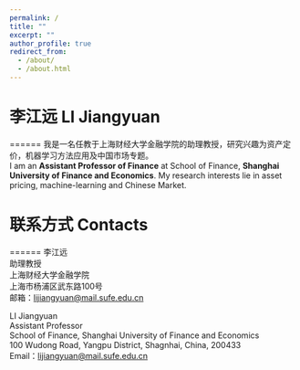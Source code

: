 ```yaml
---
permalink: /
title: ""
excerpt: ""
author_profile: true
redirect_from: 
  - /about/
  - /about.html
---
```


# 李江远 LI Jiangyuan
======
我是一名任教于上海财经大学金融学院的助理教授，研究兴趣为资产定价，机器学习方法应用及中国市场专题。  
I am an **Assistant Professor of Finance** at School of Finance, **Shanghai University of Finance and Economics**. My research interests lie in asset pricing, machine-learning and Chinese Market.


# 联系方式 Contacts
======
李江远  
助理教授  
上海财经大学金融学院  
上海市杨浦区武东路100号  
邮箱：lijiangyuan@mail.sufe.edu.cn

LI Jiangyuan  
Assistant Professor  
School of Finance, Shanghai University of Finance and Economics  
100 Wudong Road, Yangpu District, Shagnhai, China, 200433  
Email：lijiangyuan@mail.sufe.edu.cn  
